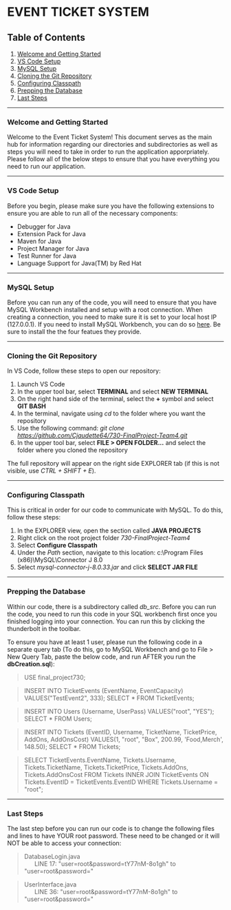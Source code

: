 # EVENT TICKET SYSTEM
## Table of Contents
1. [Welcome and Getting Started](#welcome-and-getting-started)
2. [VS Code Setup](#vs-code-setup)
3. [MySQL Setup](#mysql-setup)
4. [Cloning the Git Repository](#cloning-the-git-repository)
5. [Configuring Classpath](#configuring-classpath)
6. [Prepping the Database](#prepping-the-database)
7. [Last Steps](#last-steps)
    
***
### Welcome and Getting Started
Welcome to the Event Ticket System! This document serves as the main hub for information regarding our directories and subdirectories as well as steps you will need to take in order to run the application apporpriately. Please follow all of the below steps to ensure that you have everything you need to run our application. 
    
***
### VS Code Setup
    
Before you begin, please make sure you have the following extensions to ensure you are able to run all of the necessary components: 
    
* Debugger for Java
* Extension Pack for Java
* Maven for Java
* Project Manager for Java
* Test Runner for Java
* Language Support for Java(TM) by Red Hat
    
***   
### MySQL Setup
    
Before you can run any of the code, you will need to ensure that you have MySQL Workbench installed and setup with a root connection. When creating a connection, you need to make sure it is set to your local host IP (127.0.0.1). If you need to install MySQL Workbench, you can do so [here](https://dev.mysql.com/downloads/workbench/). Be sure to install the the four featues they provide.
    
***
### Cloning the Git Repository
    
In VS Code, follow these steps to open our repository:
1. Launch VS Code
2. In the upper tool bar, select **TERMINAL** and select **NEW TERMINAL**
3. On the right hand side of the terminal, select the **+** symbol and select **GIT BASH**
4. In the terminal, navigate using *cd* to the folder where you want the repository
5. Use the following command: *git clone https://github.com/Cjaudette64/730-FinalProject-Team4.git*
6. In the upper tool bar, select **FILE > OPEN FOLDER...** and select the folder where you cloned the repository
    
The full repository will appear on the right side EXPLORER tab (if this is not visible, use *CTRL + SHIFT + E*).
    
***
### Configuring Classpath
    
This is critical in order for our code to communicate with MySQL. To do this, follow these steps:
1. In the EXPLORER view, open the section called **JAVA PROJECTS**
2. Right click on the root project folder *730-FinalProject-Team4*
3. Select **Configure Classpath**
4. Under the *Path* section, navigate to this location: c:\Program Files (x86)\MySQL\Connector J 8.0
5. Select *mysql-connector-j-8.0.33.jar* and click **SELECT JAR FILE**

***
### Prepping the Database
    
Within our code, there is a subdirectory called *db_src*. Before you can run the code, you need to run this code in your SQL workbench first once you finished logging into your connection. You can run this by clicking the thunderbolt in the toolbar.
    
To ensure you have at least 1 user, please run the following code in a separate query tab (To do this, go to MySQL Workbench and go to File > New Query Tab, paste the below code, and run AFTER you run the **dbCreation.sql**):

> USE final_project730;

> INSERT INTO TicketEvents (EventName, EventCapacity) VALUES("TestEvent2", 333);
> SELECT * FROM TicketEvents;

> INSERT INTO Users (Username, UserPass) VALUES("root", "YES");
> SELECT * FROM Users;

> INSERT INTO Tickets (EventID, Username, TicketName, TicketPrice, AddOns, AddOnsCost) VALUES(1, "root", "Box", 200.99, 'Food,Merch', 148.50);
> SELECT * FROM Tickets;

> SELECT TicketEvents.EventName, Tickets.Username, Tickets.TicketName, Tickets.TicketPrice, Tickets.AddOns, Tickets.AddOnsCost
> FROM Tickets
> INNER JOIN TicketEvents ON Tickets.EventID = TicketEvents.EventID
> WHERE Tickets.Username = "root";

***
    
    
### Last Steps
    
The last step before you can run our code is to change the following files and lines to have YOUR root password. These need to be changed or it will NOT be able to access your connection:
    
> DatabaseLogin.java      
&nbsp;&nbsp;&nbsp;&nbsp;&nbsp;&nbsp;LINE 17: "user=root&password=tY77nM-8o1gh" to "user=root&password=<!YOUR PASSWORD HERE!>"

> UserInterface.java      
&nbsp;&nbsp;&nbsp;&nbsp;&nbsp;&nbsp;LINE 36: "user=root&password=tY77nM-8o1gh" to "user=root&password=<!YOUR PASSWORD HERE!>"

